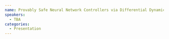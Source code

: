 ```yaml
---
name: Provably Safe Neural Network Controllers via Differential Dynamic Logic
speakers:
  - TBA
categories:
  - Presentation
---
```

